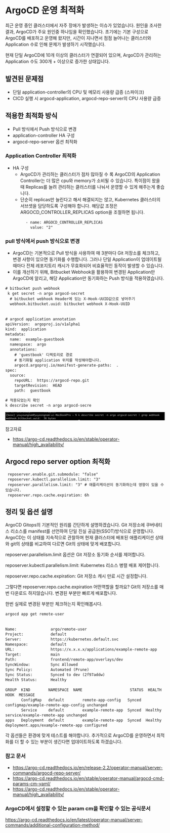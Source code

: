 # ArgoCD 운영 최적화


최근 운영 중인 클러스터에서 자주 장애가 발생하는 이슈가 있었습니다. 원인을 조사한 결과, ArgoCD가 주요 원인중 하나임을 확인했습니다. 초기에는 기본 구성으로 ArgoCD를 배포하고 운영해 왔지만, 시간이 지나면서 점점 늘어나는 클러스터와 Application 수로 인해 문제가 발생하기 시작했습니다.

현재 단일 ArgoCD에 10개 이상의 클러스터가 연결되어 있으며, ArgoCD가 관리하는 Application 수도 300개 + 이상으로 증가한 상태입니다.


## 발견된 문제점
- 단일 application-controller의 CPU 및 메모리 사용량 급증 (스파이크)
- CICD 실행 시 argocd-application, argocd-repo-server의 CPU 사용량 급증


## 적용한 최적화 방식
- Pull 방식에서 Push 방식으로 변경
- application-controller HA 구성
- argocd-repo-server 옵션 최적화




### Application Controller 최적화 
- HA 구성
  - ArgoCD가 관리하는 클러스터가 점차 많아질 수 록 ArgoCD의 Application Controller는 더 많은 cpu와 memory가 소비될 수 있습니다. 특이점이 왔을 때 Replicas를 늘려 관리하는 클러스터를 나눠서 운영할 수 있게 해주는게 좋습니다.
  - 단순히 replicas만 늘린다고 해서 해결되지는 않고,  Kubernetes 클러스터의 서브셋을 담당하도록 구성해야 합니다. 해당값 조정은 ARGOCD_CONTROLLER_REPLICAS option을 조절하면 됩니다. 
```shell
         - name: ARGOCD_CONTROLLER_REPLICAS
           value: "2"
```



### pull 방식에서 push 방식으로 변경 
- ArgoCD는 기본적으로 Pull 방식을 사용하여 매 3분마다 Git 저장소를 체크하고, 변경 사항이 있으면 동기화를 수행합니다. 그러나 단일 Application이 업데이트될 때마다 전체 레포지토리 캐시가 무효화되어 비효율적인 동작이 발생할 수 있습니다.
- 이를 개선하기 위해, Bitbucket Webhook을 활용하여 변경된 Application만 ArgoCD에 알리고, 해당 Application만 동기화하는 Push 방식을 적용하였습니다.




```shell
# bitbucket push webhook
 k get secret -n argo argocd-secret 
  # bitbucket webhook Header에 있는 X-Hook-UUID값으로 넣어주기 
  webhook.bitbucket.uuid: bitbucket webhook X-Hook-UUID 
  

# argocd application annotation
apiVersion:  argoproj.io/v1alpha1 
kind:  application
metadata: 
  name:  example-guestbook 
  namespace:  argo
  annotations: 
    # 'guestbook' 디렉토리로 경로
    # 동기화될 application 위치를 작성해야합니다. 
    argocd.argoproj.io/manifest-generate-paths:  . 
spec: 
  source: 
    repoURL:  https://argocd-repo.git 
    targetRevision:  HEAD 
    path:  guestbook 
```
```shell
# 적용되었는지 확인
k describe secret -n argo argocd-secre
```
![img.png](img.png)

참고자료
- https://argo-cd.readthedocs.io/en/stable/operator-manual/high_availability/


## Argocd repo server option 최적화
```shell
 reposerver.enable.git.submodule: "false"
 reposerver.kubectl.parallelism.limit: "3"
 reposerver.parallelism.limit: "3" # 애플리케이션이 동기화하는데 영향이 있을 수 있습니다.
 reposerver.repo.cache.expiration: 6h
```

## 정리 및 옵션 설명 

ArgoCD Gitops의 기본적인 원리를 간단하게 설명하겠습니다. Git 저장소에 쿠버네티스 리소스를 manifest를 선언하여 단일 진실 공급원(SSOT)방식으로 운영합니다. 
ArgoCD는 이 상태를 지속적으로 관찰하며 현재 클러스터에 배포된 애플리케이션 상태와 git의 상태를 비교하여 다르면 Git의 상태에 맞게 배포합니다. 

reposerver.parallelism.limit 옵션은 Git 저장소 동기화 순서를 제어합니다.

reposerver.kubectl.parallelism.limit: Kubernetes 리소스 병렬 배포 제어합니다.

reposerver.repo.cache.expiration: Git 저장소 캐시 만료 시간 설정합니다. 

그렇다면 reposerver.repo.cache.expiration 어떤역할을 할까요? Git의 저장소를 매번 다운로드 하지않습니다. 변경된 부분만 빠르게 배포합니다. 


한번 실제로 변경된 부분만 체크하는지 확인해봅시다. 
```shell
argocd app get remote-user


Name:               argo/remote-user
Project:            default
Server:             https://kubernetes.default.svc
Namespace:          default
URL:                https://x.x.x.x/applications/example-remote-app
Target:             main
Path:               frontend/remote-app/overlays/dev
SyncWindow:         Sync Allowed
Sync Policy:        Automated (Prune)
Sync Status:        Synced to dev (2f97addw)
Health Status:      Healthy

GROUP  KIND        NAMESPACE  NAME                     STATUS  HEALTH   HOOK  MESSAGE
       ConfigMap   default        remote-app-config   Synced                 configmap/example-remote-app-config unchanged
       Service     default        example-remote-app  Synced  Healthy        service/example-remote-app unchanged
apps   Deployment  default        example-remote-app  Synced  Healthy        deployment.apps/example-remote-app configured
```

각 옵션들은 환경에 맞게 테스트를 해야합니다. 추가적으로 ArgoCD를 운영하면서 최적화를 더 할 수 있는 부분이 생긴다면 업데이트하도록 하겠습니다.


### 참고 문서
- https://argo-cd.readthedocs.io/en/release-2.2/operator-manual/server-commands/argocd-repo-server/
- https://argo-cd.readthedocs.io/en/stable/operator-manual/argocd-cmd-params-cm-yaml/
- https://argo-cd.readthedocs.io/en/stable/operator-manual/high_availability/



### ArgoCD에서 설정할 수 있는 param cm을 확인할 수 있는 공식문서
https://argo-cd.readthedocs.io/en/latest/operator-manual/server-commands/additional-configuration-method/



